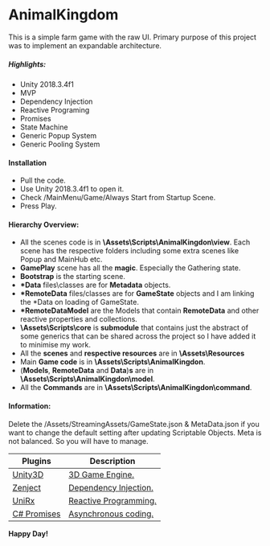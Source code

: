 # AnimalKingdom

This is a simple farm game with the raw UI. Primary purpose of this project was to implement an expandable architecture. 

##### Highlights:
  - Unity 2018.3.4f1
  - MVP
  - Dependency Injection
  - Reactive Programing
  - Promises
  - State Machine
  - Generic Popup System
  - Generic Pooling System

#### Installation
  - Pull the code.
  - Use Unity 2018.3.4f1 to open it.
  - Check /MainMenu/Game/Always Start from Startup Scene.
  - Press Play.

#### Hierarchy Overview:
  - All the scenes code is in __\Assets\Scripts\AnimalKingdon\view__. Each scene has the respective folders including some extra scenes like Popup and MainHub etc.
  - __GamePlay__ scene has all the __magic__. Especially the Gathering state.
  - __Bootstrap__ is the starting scene.
  - __*Data__ files\classes are for __Metadata__ objects.
  - __*RemoteData__ files/classes are for __GameState__ objects and I am linking the *Data on loading of GameState.
  - __*RemoteDataModel__ are the Models that contain __RemoteData__ and other reactive properties and collections.
  - __\Assets\Scripts\core__ is __submodule__ that contains just the abstract of some generics that can be shared across the project so I have added it to minimise my work.
  - All the __scenes__ and __respective resources__ are in __\Assets\Resources__
  - Main __Game code__ is in __\Assets\Scripts\AnimalKingdon__.
  - (__Models__, __RemoteData__ and __Data__)__s__ are in __\Assets\Scripts\AnimalKingdon\model__.
  - All the __Commands__ are in   __\Assets\Scripts\AnimalKingdon\command__.


#### Information:
Delete the /Assets/StreamingAssets/GameState.json & MetaData.json if you want to change the default setting after updating Scriptable Objects.
Meta is not balanced. So you will have to manage.


| Plugins | Description |
| ------ | ------ |
|[Unity3D] | [3D Game Engine.][GE]|
| [Zenject] | [Dependency Injection.][DE] |
| [UniRx] | [Reactive Programming.][RP] |
| [C# Promises] | [Asynchronous coding.][AC] |




**Happy Day!**

[//]: # (These are reference links used in the body of this note and get stripped out when the markdown processor does its job. There is no need to format nicely because it shouldn't be seen. Thanks SO - http://stackoverflow.com/questions/4823468/store-comments-in-markdown-syntax)


   [Unity3D]: <https://unity3d.com/unity/whats-new/unity-2018.2.0>
   [Zenject]: < https://github.com/svermeulen/Zenject>
   [UniRx]: <https://github.com/neuecc/UniRx>
   [C# Promises]: <https://github.com/Real-Serious-Games/C-Sharp-Promise>
   [Spine]: <http://esotericsoftware.com/>

   [GE]: <https://en.wikipedia.org/wiki/Game_engine>
   [DE]: <https://en.wikipedia.org/wiki/Dependency_injection>
   [RP]: <https://en.wikipedia.org/wiki/Reactive_programming>
   [AC]: <http://www.what-could-possibly-go-wrong.com/promises-for-game-development/#introduction-to-promises>
   [SP]: <http://esotericsoftware.com/blog>

